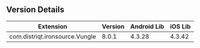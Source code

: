 ## Version Details

| Extension | Version | Android Lib | iOS Lib |
| --- | --- | --- | --- |
| com.distriqt.ironsource.Vungle | 8.0.1 | 4.3.28 | 4.3.42 |

